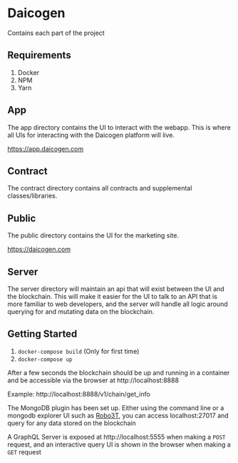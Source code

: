 # Daicogen

Contains each part of the project

## Requirements

1. Docker
2. NPM
3. Yarn

## App

The app directory contains the UI to interact with the webapp. This is where all UIs
for interacting with the Daicogen platform will live. 

https://app.daicogen.com

## Contract

The contract directory contains all contracts and supplemental classes/libraries.

## Public

The public directory contains the UI for the marketing site.

https://daicogen.com

## Server

The server directory will maintain an api that will exist between the UI
and the blockchain. This will make it easier for the UI to talk to an API
that is more familiar to web developers, and the server will handle
all logic around querying for and mutating data on the blockchain.

## Getting Started

1. `docker-compose build` (Only for first time)
2. `docker-compose up`

After a few seconds the blockchain should be up and running in a container and be accessible via 
the browser at http://localhost:8888

Example: http://localhost:8888/v1/chain/get_info

The MongoDB plugin has been set up. Either using the command line or
a mongodb explorer UI such as [Robo3T](https://robomongo.org/), you can
access localhost:27017 and query for any data stored on the blockchain

A GraphQL Server is exposed at http://localhost:5555 when making a `POST` request,
and an interactive query UI is shown in the browser when making a `GET` request
